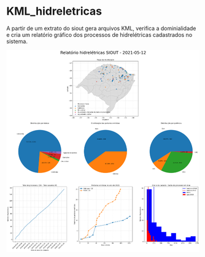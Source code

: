 # KML_hidreletricas

A partir de um extrato do siout gera arquivos KML, verifica a dominialidade e cria um relatório gráfico dos processos de hidrelétricas cadastrados no sistema.

![alt text](example.png)
